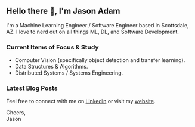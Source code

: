 ## Hello there 👋, I'm Jason Adam

I'm a Machine Learning Engineer / Software Engineer based in Scottsdale, AZ. I love to nerd out on all things ML, DL, and Software Development.  

### Current Items of Focus & Study  
* Computer Vision (specifically object detection and transfer learning). 
* Data Structures & Algorithms. 
* Distributed Systems / Systems Engineering. 

### Latest Blog Posts  
<!-- BLOG-POST-LIST:START -->

<!-- BLOG-POST-LIST:END -->

Feel free to connect with me on [LinkedIn](https://www.linkedin.com/in/jason-r-adam/) or visit my [website](https://jason-adam.github.io/).

Cheers,  
Jason
